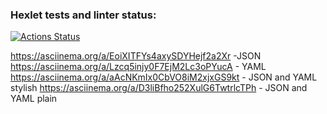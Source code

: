 ### Hexlet tests and linter status:
[![Actions Status](https://github.com/KalyghniiA/java-project-71/workflows/hexlet-check/badge.svg)](https://github.com/KalyghniiA/java-project-71/actions)

https://asciinema.org/a/EoiXITFYs4axySDYHejf2a2Xr -JSON
https://asciinema.org/a/Lzcq5injy0F7EjM2Lc3oPYucA - YAML
https://asciinema.org/a/aAcNKmIx0CbVO8iM2xjxGS9kt - JSON and YAML stylish
https://asciinema.org/a/D3liBfho252XulG6TwtrlcTPh - JSON and YAML plain

